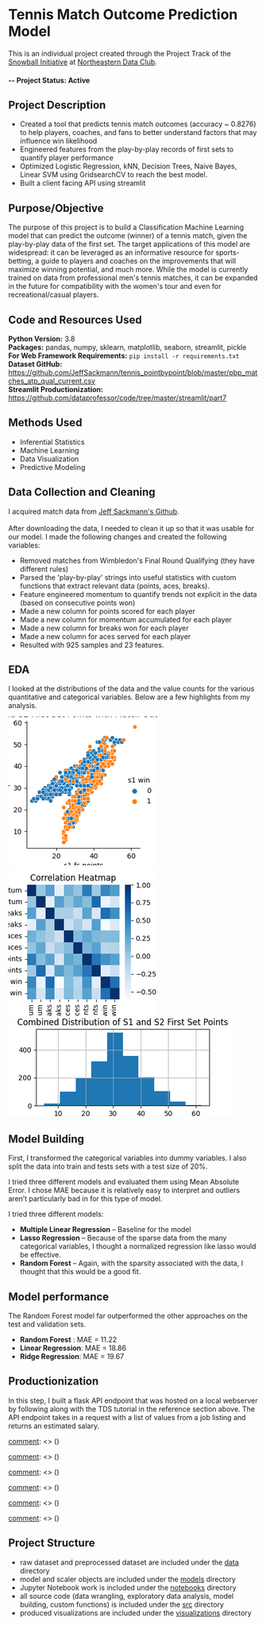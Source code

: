 # Tennis Match Outcome Prediction Model
This is an individual project created through the Project Track of the [Snowball Initiative](https://dataclub.northeastern.edu/snowball/) at [Northeastern Data Club](http://www.https://dataclub.northeastern.edu/).

#### -- Project Status: Active

## Project Description
* Created a tool that predicts tennis match outcomes (accuracy ~ 0.8276) to help players, coaches, and fans to better understand factors that may influence win likelihood
* Engineered features from the play-by-play records of first sets to quantify player performance
* Optimized Logistic Regression, kNN, Decision Trees, Naive Bayes, Linear SVM using GridsearchCV to reach the best model. 
* Built a client facing API using streamlit

## Purpose/Objective
The purpose of this project is to build a Classification Machine Learning model that can predict the outcome (winner) of a tennis match, given the play-by-play data of the first set. The target applications of this model are widespread: it can be leveraged as an informative resource for sports-betting, a guide to players and coaches on the improvements that will maximize winning potential, and much more. While the model is currently trained on data from professional men's tennis matches, it can be expanded in the future for compatibility with the women's tour and even for recreational/casual players.

## Code and Resources Used 
**Python Version:** 3.8  
**Packages:** pandas, numpy, sklearn, matplotlib, seaborn, streamlit, pickle  
**For Web Framework Requirements:**  ```pip install -r requirements.txt```  
**Dataset GitHub:** https://github.com/JeffSackmann/tennis_pointbypoint/blob/master/pbp_matches_atp_qual_current.csv  
**Streamlit Productionization:** https://github.com/dataprofessor/code/tree/master/streamlit/part7

## Methods Used
* Inferential Statistics
* Machine Learning
* Data Visualization
* Predictive Modeling

## Data Collection and Cleaning
I acquired match data from [Jeff Sackmann's Github](https://github.com/JeffSackmann/tennis_pointbypoint/blob/master/pbp_matches_atp_qual_current.csv).
\
\
After downloading the data, I needed to clean it up so that it was usable for our model. I made the following changes and created the following variables:
* Removed matches from Wimbledon's Final Round Qualifying (they have different rules)
* Parsed the 'play-by-play' strings into useful statistics with custom functions that extract relevant data (points, aces, breaks).
* Feature engineered momentum to quantify trends not explicit in the data (based on consecutive points won)
* Made a new column for points scored for each player
* Made a new column for momentum accumulated for each player
* Made a new column for breaks won for each player
* Made a new column for aces served for each player
* Resulted with 925 samples and 23 features.

## EDA
I looked at the distributions of the data and the value counts for the various quantitative and categorical variables. Below are a few highlights from my analysis. 

![alt text](https://github.com/jjz17/Tennis-Match-Outcome-Prediction/blob/main/visualizations/s1_s2_points_win_relplot.png "First Set Points Colored By Winner")
![alt text](https://github.com/jjz17/Tennis-Match-Outcome-Prediction/blob/main/visualizations/correlation_heatmap.png "Correlations")
![alt text](https://github.com/jjz17/Tennis-Match-Outcome-Prediction/blob/main/visualizations/s1_s2_points_histogram.png "First Set Points Distribution")

## Model Building 

First, I transformed the categorical variables into dummy variables. I also split the data into train and tests sets with a test size of 20%.   

I tried three different models and evaluated them using Mean Absolute Error. I chose MAE because it is relatively easy to interpret and outliers aren’t particularly bad in for this type of model.   

I tried three different models:
*	**Multiple Linear Regression** – Baseline for the model
*	**Lasso Regression** – Because of the sparse data from the many categorical variables, I thought a normalized regression like lasso would be effective.
*	**Random Forest** – Again, with the sparsity associated with the data, I thought that this would be a good fit. 

## Model performance
The Random Forest model far outperformed the other approaches on the test and validation sets. 
*	**Random Forest** : MAE = 11.22
*	**Linear Regression**: MAE = 18.86
*	**Ridge Regression**: MAE = 19.67

## Productionization 
In this step, I built a flask API endpoint that was hosted on a local webserver by following along with the TDS tutorial in the reference section above. The API endpoint takes in a request with a list of values from a job listing and returns an estimated salary. 

[comment]: <> (### The Problem)

[comment]: <> (The outcomes of tennis matches are notoriously difficult to predict, due to the volatile nature of the sport: changes in momentum, effects from the audience, and a variety of other factors all contribute to its unpredictability. In this project, I tackle this historical challenge, by building a Machine Learning model that predicts the outcome of tennis matches solely based upon play-by-play data from the first set. )

[comment]: <> (### The Data)

[comment]: <> (I acquired match data from [Jeff Sackmann's Github]&#40;https://github.com/JeffSackmann/tennis_pointbypoint/blob/master/pbp_matches_atp_qual_current.csv&#41;. To parse the 'play-by-play' strings into useful statistics, I wrote a family of functions that extract relevant data &#40;points, aces, breaks&#41;. Furthermore, I performed feature engineering by quantifying the 'momentum' of a player based on consecutive points won. Through the process of data acquisition, cleaning, and wrangling, I ended up with 925 samples and 23 features. )

[comment]: <> (\)

[comment]: <> (\)

[comment]: <> (To do this, I plan on studying and normalizing tennis match data to discover particular features, and to engineer features of my own, which will be fed into a machine learning algorithm to have the match outcomes predicted. I will be looking to discover which variables are most indicative of the match outcomes, and to attempt to create new variables from the existing ones which will further aid the machine learning models. I also plan on testing the data with a variety of different models to determine which one produces the most accurate results.)

[comment]: <> (\)

[comment]: <> (\)

[comment]: <> (I will be testing a variety of classification algorithms, including Logistic Regression, k-Nearest Neighbors, etc.)

[comment]: <> (\)

[comment]: <> (\)

[comment]: <> (&#40;Provide more detailed overview of the project.  Talk a bit about your data sources and what questions and hypothesis you are exploring. What specific data analysis/visualization and modeling work are you using to solve the problem? What blockers and challenges are you facing?  Feel free to number or bullet point things here&#41;)

## Project Structure

- raw dataset and preprocessed dataset are included under the [data](https://github.com/jjz17/Tennis-Match-Outcome-Prediction/tree/main/data) directory
- model and scaler objects are included under the [models](https://github.com/jjz17/Tennis-Match-Outcome-Prediction/tree/main/models) directory
- Jupyter Notebook work is included under the [notebooks](https://github.com/jjz17/Tennis-Match-Outcome-Prediction/tree/main/notebooks) directory
- all source code (data wrangling, exploratory data analysis, model building, custom functions) is included under the [src](https://github.com/jjz17/Tennis-Match-Outcome-Prediction/tree/main/src) directory
- produced visualizations are included under the [visualizations](https://github.com/jjz17/Tennis-Match-Outcome-Prediction/tree/main/visualizations) directory

[comment]: <> (## Needs of this project)

[comment]: <> (- frontend developers)

[comment]: <> (- data exploration/descriptive statistics)

[comment]: <> (- data processing/cleaning)

[comment]: <> (- statistical modeling)

[comment]: <> (- writeup/reporting)

[comment]: <> (- etc. &#40;be as specific as possible&#41;)

[comment]: <> (## Getting Started)

[comment]: <> (1. Clone this repo &#40;for help see this [tutorial]&#40;https://help.github.com/articles/cloning-a-repository/&#41;&#41;.)

[comment]: <> (2. Raw Data is being kept [here]&#40;Repo folder containing raw data&#41; within this repo.)

[comment]: <> (    *If using offline data mention that and how they may obtain the data from the froup&#41;*)
    
[comment]: <> (3. Data processing/transformation scripts are being kept [here]&#40;Repo folder containing data processing scripts/notebooks&#41;)

[comment]: <> (4. etc...)

[comment]: <> (*If your project is well underway and setup is fairly complicated &#40;ie. requires installation of many packages&#41; create another "setup.md" file and link to it here*  )

[comment]: <> (5. Follow setup [instructions]&#40;Link to file&#41;)

[comment]: <> (## Featured Notebooks/Analysis/Deliverables)

[comment]: <> (* [Notebook/Markdown/Slide Deck Title]&#40;link&#41;)

[comment]: <> (* [Notebook/Markdown/Slide DeckTitle]&#40;link&#41;)

[comment]: <> (* [Blog Post]&#40;link&#41;)
